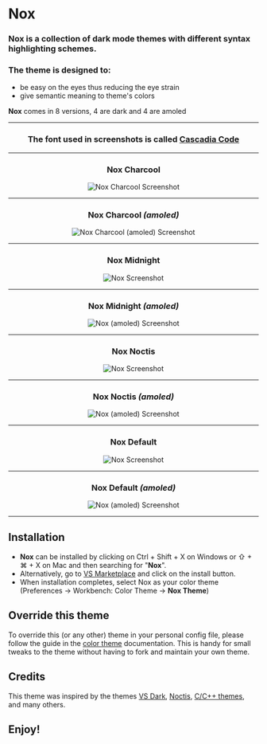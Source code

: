 # **Nox**

### **Nox** is a collection of dark mode themes with different syntax highlighting schemes.


### The theme is designed to:

* be easy on the eyes thus reducing the eye strain
* give semantic meaning to theme's colors

**Nox** comes in 8 versions, 4 are dark and 4 are amoled

<div align="center">

___
### The font used in screenshots is called [Cascadia Code](https://github.com/microsoft/cascadia-code)
___

### **Nox** Charcool
![Nox Charcool Screenshot](https://github.com/AgamjotSB/Nox/raw/main/images/charcool.png "Nox Charcool")
___
### **Nox** Charcool _(amoled)_
![Nox Charcool (amoled) Screenshot](https://github.com/AgamjotSB/Nox/raw/main/images/charcool-amoled.png "Nox Charcool (amoled)")
___
### **Nox** Midnight
![Nox Screenshot](https://github.com/AgamjotSB/Nox/raw/main/images/midnight.png "Nox")
___
### **Nox** Midnight _(amoled)_
![Nox (amoled) Screenshot](https://github.com/AgamjotSB/Nox/raw/main/images/midnight-amoled.png "Nox (amoled)")
___
### **Nox** Noctis
![Nox Screenshot](https://github.com/AgamjotSB/Nox/raw/main/images/noctis.png "Nox")
___
### **Nox** Noctis _(amoled)_
![Nox (amoled) Screenshot](https://github.com/AgamjotSB/Nox/raw/main/images/noctis-amoled.png "Nox (amoled)")
___
### **Nox** Default
![Nox Screenshot](https://github.com/AgamjotSB/Nox/raw/main/images/default.png "Nox")
___
### **Nox** Default _(amoled)_
![Nox (amoled) Screenshot](https://github.com/AgamjotSB/Nox/raw/main/images/default-amoled.png "Nox (amoled)")
___

</div>

## Installation

* **Nox** can be installed by clicking on Ctrl + Shift + X on Windows or ⇧ + ⌘ + X on Mac and then searching for "**Nox**".
* Alternatively, go to [VS Marketplace](https://marketplace.visualstudio.com/items?itemName=Agamjot-Singh.nox-theme) and click on the install button.
* When installation completes, select Nox as your color theme (Preferences → Workbench: Color Theme → **Nox Theme**)

## Override this theme

To override this (or any other) theme in your personal config file, please follow the guide in the [color theme](https://code.visualstudio.com/api/extension-guides/color-theme) documentation. This is handy for small tweaks to the theme without having to fork and maintain your own theme.

## Credits

This theme was inspired by the themes 
[VS Dark](https://github.com/Microsoft/vscode/tree/main/extensions/theme-defaults/themes), 
[Noctis](https://github.com/liviuschera/noctis), 
[C/C++ themes](https://github.com/microsoft/vscode-cpptools/tree/main/Themes),
and many others.


## **Enjoy!**
